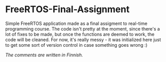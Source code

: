 ﻿# FreeRTOS-Final-Assignment

Simple FreeRTOS application made as a final assigment to real-time programming course. The code isn't pretty at the moment, since there's a lot of fixes to be made, but once the functions are deemed to work, the code will be cleaned. For now, it's really messy - it was initialized here just to get some sort of version control in case something goes wrong :)

*The comments are written in Finnish.*
